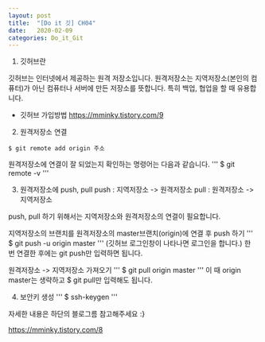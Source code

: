 ```yaml
---
layout: post
title:  "[Do it 깃] CH04"
date:   2020-02-09
categories: Do_it_Git
---
```

1) 깃허브란

깃허브는 인터넷에서 제공하는 원격 저장소입니다.
원격저장소는 지역저장소(본인의 컴퓨터)가 아닌 컴퓨터나 서버에 만든 저장소를 뜻합니다.
특히 백업, 협업을 할 때 유용합니다.

* 깃허브 가입방법
https://mminky.tistory.com/9

2) 원격저장소 연결
 ```
 $ git remote add origin 주소
 ```
 원격저장소에 연결이 잘 되었는지 확인하는 명령어는 다음과 같습니다.
 '''
 $ git remote -v
 '''
 
 3) 원격저장소에 push, pull
 push : 지역저장소 -> 원격저장소
 pull :  원격저장소 -> 지역저장소

 push, pull 하기 위해서는 지역저장소와 원격저장소의 연결이 필요합니다.
 
 지역저장소의 브랜치를 원격저장소의 master브랜치(origin)에 연결 후 push 하기
 '''
 $ git push -u origin master
 '''
 (깃허브 로그인창이 나타나면 로그인을 합니다.)
 한 번 연결한 후에는 git push만 입력하면 됩니다.
 
 원격저장소 -> 지역저장소 가져오기
'''
$ git pull origin master
'''
이 때 origin master는 생략하고 $ git pull만 입력해도 됩니다.

4) 보안키 생성
'''
$ ssh-keygen
'''

자세한 내용은 하단의 블로그름 참고해주세요 :}

https://mminky.tistory.com/8


